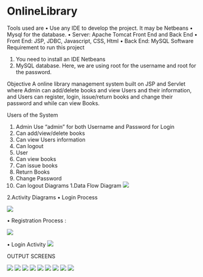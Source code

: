 # OnlineLibrary
Tools used are
•	Use any IDE to develop the project. It may be Netbeans
•	Mysql for the database.
•	Server: Apache Tomcat
Front End and Back End
•	Front End: JSP, JDBC, Javascript, CSS, Html
•	Back End: MySQL
Software Requirement to run this project
1.	You need to install an IDE Netbeans
2.	MySQL database. Here, we are using root for the username and root for the password.

Objective
A online library management system built on JSP and Servlet where Admin can add/delete books and view Users and their information, and Users can register, login, issue/return books and change their password and while can view Books.

Users of the System
1. Admin  Use “admin” for both Username and Password for Login
1.	Can add/view/delete books
2.	Can view Users information
3.	Can logout
2. User
1.	Can view books
2.	Can issue books
3.	Return Books
4.	Change Password
5.	Can logout
Diagrams
1.Data Flow Diagram
 ![](ssofpr/Screenshot134.png)


2.Activity Diagrams
•	Login Process

 ![](ssofpr/Screenshot135.png)

•	Registration Process :
 
![](ssofpr/Screenshot136.png)


•	Login Activity
![](ssofpr/Screenshot137.png)


 



OUTPUT SCREENS
 

![](ssofpr/Screenshot125.png)
![](ssofpr/Screenshot126.png)
![](ssofpr/Screenshot127.png)
![](ssofpr/Screenshot128.png)
![](ssofpr/Screenshot129.png)
![](ssofpr/Screenshot130.png)
![](ssofpr/Screenshot131.png)
![](ssofpr/Screenshot132.png)
![](ssofpr/Screenshot133.png)




 
 
 
 
 
 
 
